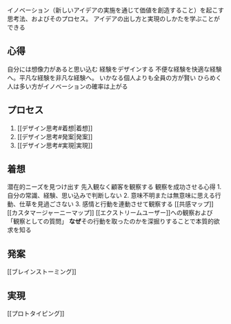 イノベーション（新しいアイデアの実施を通じて価値を創造すること）を起こす思考法、およびそのプロセス。
アイデアの出し方と実現のしかたを学ぶことができる

## 心得
自分には想像力があると思い込む
経験をデザインする
	不便な経験を快適な経験へ。平凡な経験を非凡な経験へ。
いかなる個人よりも全員の方が賢い
	ひらめく人は多い方がイノベーションの確率は上がる

## プロセス
1. [[デザイン思考#着想|着想]]
2. [[デザイン思考#発案|発案]]
3. [[デザイン思考#実現|実現]]
## 着想
潜在的ニーズを見つけ出す
先入観なく顧客を観察する
	観察を成功させる心得
		1. 自分の常識、経験、思い込みで判断しない
		2. 意味不明または無意味に思える行動、仕草を見過ごさない
		3. 感情と行動を連動させて観察する
[[共感マップ]]
[[カスタマージャーニーマップ]]
[[エクストリームユーザー]]への観察および「観察としての質問」
	**なぜ**その行動を取ったのかを深掘りすることで本質的欲求を知る

## 発案
[[ブレインストーミング]]
## 実現
[[プロトタイピング]]